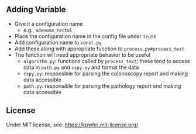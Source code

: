 


## Adding Variable ##

* Give it a configuration name
    * e.g., `adenoma_rectal`
* Place the configuration name in the config file under `truth`
* Add configuration name to `const.py`
* Add these along with appropriate function to `process.py#process_text`
* The function will need appropriate behavior to be useful
    * `algorithm.py`: functions called by `process_text`; these tend to access data in `path.py` and `cspy.py` and format the data
    * `cspy.py`: responsible for parsing the colonoscopy report and making data accessible
    * `path.py`: responsible for parsing the pathology report and making data accessible
    

## License
Under MIT license, see: https://kpwhri.mit-license.org/